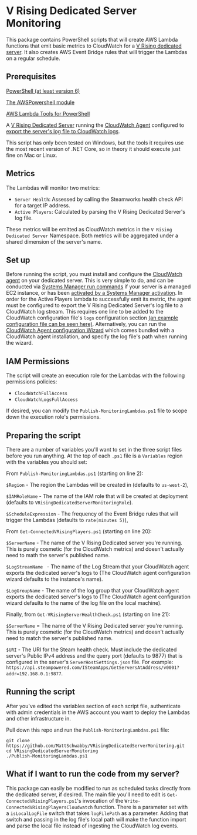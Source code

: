 # V Rising Dedicated Server Monitoring

This package contains PowerShell scripts that will create AWS Lambda functions that emit basic metrics to CloudWatch for a [V Rising dedicated server](https://github.com/StunlockStudios/vrising-dedicated-server-instructions). It also creates AWS Event Bridge rules that will trigger the Lambdas on a regular schedule.

## Prerequisites

[PowerShell (at least version 6)](https://docs.microsoft.com/en-us/powershell/scripting/install/installing-powershell-on-windows?view=powershell-7.2)

[The AWSPowershell module](https://aws.amazon.com/powershell/)

[AWS Lambda Tools for PowerShell](https://github.com/aws/aws-lambda-dotnet/tree/master/PowerShell)

A [V Rising Dedicated Server](https://github.com/StunlockStudios/vrising-dedicated-server-instructions) running the [CloudWatch Agent](https://docs.aws.amazon.com/AmazonCloudWatch/latest/monitoring/install-CloudWatch-Agent-on-EC2-Instance.html) configured to [export the server's log file to CloudWatch logs](https://docs.aws.amazon.com/AmazonCloudWatch/latest/monitoring/create-cloudwatch-agent-configuration-file.html).

This script has only been tested on Windows, but the tools it requires use the most recent version of .NET Core, so in theory it should execute just fine on Mac or Linux. 

## Metrics

The Lambdas will monitor two metrics:
- `Server Health`: Assessed by calling the Steamworks health check API for a target IP address.
- `Active Players`: Calculated by parsing the V Rising Dedicated Server's log file.

These metrics will be emitted as CloudWatch metrics in the `V Rising Dedicated Server` Namespace. Both metrics will be aggregated under a shared dimension of the server's name.

## Set up

Before running the script, you must install and configure the [CloudWatch agent](https://docs.aws.amazon.com/AmazonCloudWatch/latest/monitoring/Install-CloudWatch-Agent.html) on your dedicated server. This is very simple to do, and can be conducted via [Systems Manager run commands](https://docs.aws.amazon.com/AmazonCloudWatch/latest/monitoring/installing-cloudwatch-agent-ssm.html) if your server is a managed EC2 instance, or has been [activated by a Systems Manager activation](https://docs.aws.amazon.com/systems-manager/latest/userguide/systems-manager-managedinstances.html). In order for the Active Players lambda to successfully emit its metric, the agent must be configured to export the V Rising Dedicated Server's log file to a CloudWatch log stream. This requires one line to be added to the CloudWatch configuration file's `logs` configuration section [(an example configuration file can be seen here)](https://docs.aws.amazon.com/AmazonCloudWatch/latest/monitoring/CloudWatch-Agent-Configuration-File-Details.html). Alternatively, you can run the [CloudWatch Agent configuration Wizard](https://docs.aws.amazon.com/AmazonCloudWatch/latest/monitoring/create-cloudwatch-agent-configuration-file-wizard.html) which comes bundled with a CloudWatch agent installation, and specify the log file's path when running the wizard.

## IAM Permissions

The script will create an execution role for the Lambdas with the following permissions policies:

- `CloudWatchFullAccess`
- `CloudWatchLogsFullAccess`

If desired, you can modify the `Publish-MonitoringLambdas.ps1` file to scope down the execution role's permissions.

## Preparing the script

There are a number of variables you'll want to set in the three script files before you run anything. At the top of each `.ps1` file is a `Variables` region with the variables you should set:

From `Publish-MonitoringLambdas.ps1` (starting on line 2):

`$Region` - The region the Lambdas will be created in (defaults to `us-west-2`),

`$IAMRoleName` - The name of the IAM role that will be created at deployment (defaults to `VRisingDedicatedServerMonitoringRole`).

`$ScheduleExpression` - The frequency of the Event Bridge rules that will trigger the Lambdas (defaults to `rate(minutes 5)`),


From `Get-ConnectedVRisingPlayers.ps1` (starting on line 20):

`$ServerName` - The name of the V Rising Dedicated server you're running. This is purely cosmetic (for the CloudWatch metrics) and doesn't actually need to math the server's published name.

`$LogStreamName ` - The name of the Log Stream that your CloudWatch agent exports the dedicated server's logs to (The CloudWatch agent configuration wizard defaults to the instance's name).

`$LogGroupName` - The name of the log group that your CloudWatch agent exports the dedicated server's logs to (The CloudWatch agent configuration wizard defaults to the name of the log file on the local machine).


Finally, from `Get-VRisingServerHealthCheck.ps1` (starting on line 21):

`$ServerName` = The name of the V Rising Dedicated server you're running. This is purely cosmetic (for the CloudWatch metrics) and doesn't actually need to match the server's published name.

`$URI` - The URI for the Steam health check. Must include the dedicated server's Public IPv4 address and the query port (defaults to 9877) that is configured in the server's `ServerHostSettings.json` file. For example: `https://api.steampowered.com/ISteamApps/GetServersAtAddress/v0001?addr=192.168.0.1:9877`.


## Running the script

After you've edited the variables section of each script file, authenticate with admin credentials in the AWS account you want to deploy the Lambdas and other infrastructure in.

Pull down this repo and run the `Publish-MonitoringLambdas.ps1` file:

```
git clone https://github.com/MattSchwabby/VRisingDedicatedServerMonitoring.git
cd VRisingDedicatedServerMonitoring
./Publish-MonitoringLambdas.ps1
```

## What if I want to run the code from my server?

This package can easily be modified to run as scheduled tasks directly from the dedicated server, if desired. The main file you'll need to edit is `Get-ConnectedVRisingPlayers.ps1`'s invocation of the `Write-ConnectedVRisingPlayersCloudwatch` function. There is a parameter set with a `isLocalLogFile` switch that takes `logFilePath` as a parameter. Adding that switch and passing in the log file's local path will make the function import and parse the local file instead of ingesting the CloudWatch log events.
